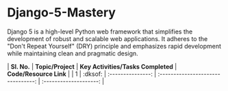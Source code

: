 # Django-5-Mastery
Django 5 is a high-level Python web framework that simplifies the development of robust and scalable web applications. It adheres to the "Don't Repeat Yourself" (DRY) principle and emphasizes rapid development while maintaining clean and pragmatic design.

| **Sl. No.** | **Topic/Project** | **Key Activities/Tasks Completed** | **Code/Resource Link** |
| 1 | :dksof: | :---------------: | :--------------------------------: | :--------------------: |